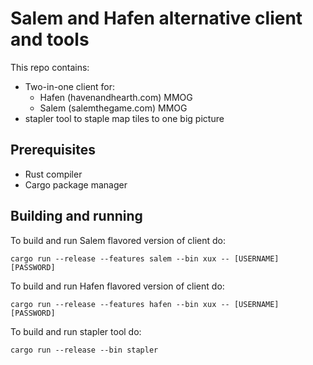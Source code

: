 # Salem and Hafen alternative client and tools #

This repo contains:

* Two-in-one client for:
    * Hafen (havenandhearth.com) MMOG
    * Salem (salemthegame.com) MMOG
* stapler tool to staple map tiles to one big picture

## Prerequisites ##

* Rust compiler
* Cargo package manager

## Building and running ##

To build and run Salem flavored version of client do:
```
cargo run --release --features salem --bin xux -- [USERNAME] [PASSWORD]
```
To build and run Hafen flavored version of client do:
```
cargo run --release --features hafen --bin xux -- [USERNAME] [PASSWORD]
```
To build and run stapler tool do:
```
cargo run --release --bin stapler
```
